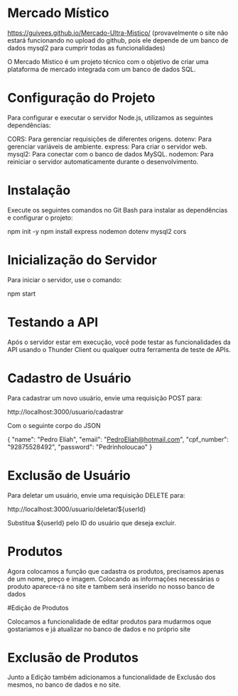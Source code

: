 # Mercado Místico

https://guivees.github.io/Mercado-Ultra-Mistico/
(provavelmente o site não estará funcionando no upload do github, pois ele depende de um banco de dados mysql2 para cumprir todas as funcionalidades)

O Mercado Místico é um projeto técnico com o objetivo de criar uma plataforma de mercado integrada com um banco de dados SQL.

# Configuração do Projeto
Para configurar e executar o servidor Node.js, utilizamos as seguintes dependências:

CORS: Para gerenciar requisições de diferentes origens.
dotenv: Para gerenciar variáveis de ambiente.
express: Para criar o servidor web.
mysql2: Para conectar com o banco de dados MySQL.
nodemon: Para reiniciar o servidor automaticamente durante o desenvolvimento.


# Instalação

Execute os seguintes comandos no Git Bash para instalar as dependências e configurar o projeto:

npm init -y
npm install express nodemon dotenv mysql2 cors

# Inicialização do Servidor

Para iniciar o servidor, use o comando:

npm start


# Testando a API

Após o servidor estar em execução, você pode testar as funcionalidades da API usando o Thunder Client ou qualquer outra ferramenta de teste de APIs.

# Cadastro de Usuário

Para cadastrar um novo usuário, envie uma requisição POST para:

http://localhost:3000/usuario/cadastrar

Com o seguinte corpo do JSON

{
  "name": "Pedro Eliah",
  "email": "PedroEliah@hotmail.com",
  "cpf_number": "92875528492",
  "password": "Pedrinholoucao"
}

# Exclusão de Usuário

Para deletar um usuário, envie uma requisição DELETE para:

http://localhost:3000/usuario/deletar/${userId}

Substitua ${userId} pelo ID do usuário que deseja excluir.

# Produtos 

Agora colocamos a função que cadastra os produtos, precisamos apenas de um nome, preço e imagem. Colocando as informações necessárias o produto aparece-rá no site e tambem será inserido no nosso banco de dados

#Edição de Produtos

Colocamos a funcionalidade de editar produtos para mudarmos oque gostariamos e já atualizar no banco de dados e no próprio site

# Exclusão de Produtos

Junto a Edição também adicionamos a funcionalidade de Exclusão dos mesmos, no banco de dados e no site.
